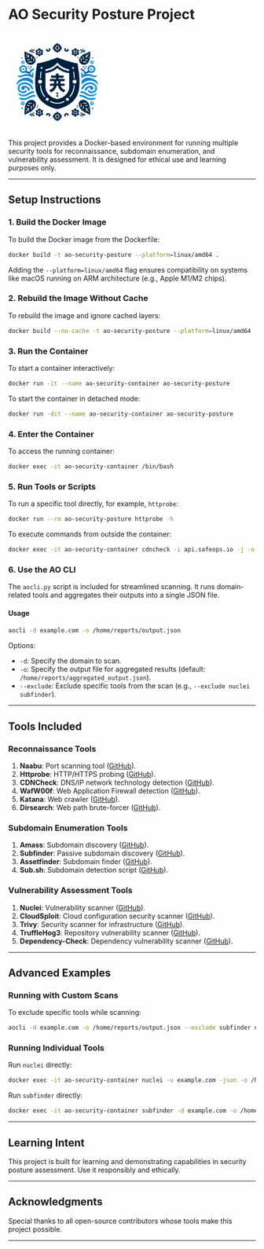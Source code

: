 # AO Security Posture Project

<img src="logo.jpeg" alt="AO Security Posture Logo" width="200" height="200">

This project provides a Docker-based environment for running multiple security tools for reconnaissance, subdomain enumeration, and vulnerability assessment. It is designed for ethical use and learning purposes only.

---

## **Setup Instructions**

### **1. Build the Docker Image**
To build the Docker image from the Dockerfile:
```bash
docker build -t ao-security-posture --platform=linux/amd64 .
```
Adding the `--platform=linux/amd64` flag ensures compatibility on systems like macOS running on ARM architecture (e.g., Apple M1/M2 chips).

### **2. Rebuild the Image Without Cache**
To rebuild the image and ignore cached layers:
```bash
docker build --no-cache -t ao-security-posture --platform=linux/amd64 .
```

### **3. Run the Container**
To start a container interactively:
```bash
docker run -it --name ao-security-container ao-security-posture
```

To start the container in detached mode:
```bash
docker run -dit --name ao-security-container ao-security-posture
```

### **4. Enter the Container**
To access the running container:
```bash
docker exec -it ao-security-container /bin/bash
```

### **5. Run Tools or Scripts**
To run a specific tool directly, for example, `httprobe`:
```bash
docker run --rm ao-security-posture httprobe -h
```

To execute commands from outside the container:
```bash
docker exec -it ao-security-container cdncheck -i api.safeops.io -j -o /home/reports/api.safeops.io-cdncheck.json
```

### **6. Use the AO CLI**
The `aocli.py` script is included for streamlined scanning. It runs domain-related tools and aggregates their outputs into a single JSON file.

#### **Usage**
```bash
aocli -d example.com -o /home/reports/output.json
```
Options:
- `-d`: Specify the domain to scan.
- `-o`: Specify the output file for aggregated results (default: `/home/reports/aggregated_output.json`).
- `--exclude`: Exclude specific tools from the scan (e.g., `--exclude nuclei subfinder`).

---

## **Tools Included**

### **Reconnaissance Tools**
1. **Naabu**: Port scanning tool ([GitHub](https://github.com/projectdiscovery/naabu)).
2. **Httprobe**: HTTP/HTTPS probing ([GitHub](https://github.com/tomnomnom/httprobe)).
3. **CDNCheck**: DNS/IP network technology detection ([GitHub](https://github.com/projectdiscovery/cdncheck)).
4. **WafW00f**: Web Application Firewall detection ([GitHub](https://github.com/EnableSecurity/wafw00f)).
5. **Katana**: Web crawler ([GitHub](https://github.com/projectdiscovery/katana)).
6. **Dirsearch**: Web path brute-forcer ([GitHub](https://github.com/maurosoria/dirsearch)).

### **Subdomain Enumeration Tools**
1. **Amass**: Subdomain discovery ([GitHub](https://github.com/owasp-amass/amass)).
2. **Subfinder**: Passive subdomain discovery ([GitHub](https://github.com/projectdiscovery/subfinder)).
3. **Assetfinder**: Subdomain finder ([GitHub](https://github.com/tomnomnom/assetfinder)).
4. **Sub.sh**: Subdomain detection script ([GitHub](https://github.com/cihanmehmet/sub.sh)).

### **Vulnerability Assessment Tools**
1. **Nuclei**: Vulnerability scanner ([GitHub](https://github.com/projectdiscovery/nuclei)).
2. **CloudSploit**: Cloud configuration security scanner ([GitHub](https://github.com/aquasecurity/cloudsploit)).
3. **Trivy**: Security scanner for infrastructure ([GitHub](https://github.com/aquasecurity/trivy)).
4. **TruffleHog3**: Repository vulnerability scanner ([GitHub](https://github.com/feeltheajf/trufflehog3)).
5. **Dependency-Check**: Dependency vulnerability scanner ([GitHub](https://github.com/jeremylong/DependencyCheck)).

---

## **Advanced Examples**

### **Running with Custom Scans**
To exclude specific tools while scanning:
```bash
aocli -d example.com -o /home/reports/output.json --exclude subfinder nuclei
```

### **Running Individual Tools**
Run `nuclei` directly:
```bash
docker exec -it ao-security-container nuclei -u example.com -json -o /home/reports/example-nuclei.json
```

Run `subfinder` directly:
```bash
docker exec -it ao-security-container subfinder -d example.com -o /home/reports/example-subfinder.json
```

---

## **Learning Intent**
This project is built for learning and demonstrating capabilities in security posture assessment. Use it responsibly and ethically.

---

## **Acknowledgments**
Special thanks to all open-source contributors whose tools make this project possible.

---


